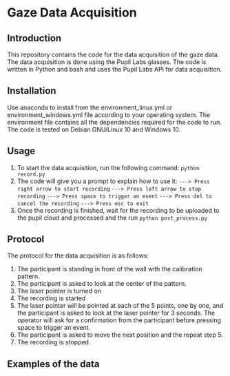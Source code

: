 # Gaze Data Acquisition
## Introduction
This repository contains the code for the data acquisition of the gaze data. The data acquisition is done using the Pupil Labs glasses. The code is written in Python and bash and uses the Pupil Labs API for data acquisition.
## Installation
Use anaconda to install from the environment_linux.yml or environment_windows.yml file according to your operating system. The environment file contains all the dependencies required for the code to run. The code is tested on Debian GNU/Linux 10 and Windows 10.
## Usage
1. To start the data acquisition, run the following command:
```python record.py```
2. The code will give you a prompt to explain how to use it:
```---> Press right arrow to start recording```
```---> Press left arrow to stop recording```
```---> Press space to trigger an event```
```---> Press del to cancel the recording```
```---> Press esc to exit```
3. Once the recording is finished, wait for the recording to be uploaded to the pupil cloud and processed and the run
```python post_process.py```

## Protocol
The protocol for the data acquisition is as follows:
1. The participant is standing in front of the wall with the calibration pattern.
2. The participant is asked to look at the center of the pattern.
3. The laser pointer is turned on
4. The recording is started
5. The laser pointer will be pointed at each of the 5 points, one by one, and the participant is asked to look at the laser pointer for 3 seconds. The operator will ask for a confirmation from the participant before pressing space to trigger an event.
6. The participant is asked to move the next position and the repeat step 5.
7. The recording is stopped.


## Examples of the data